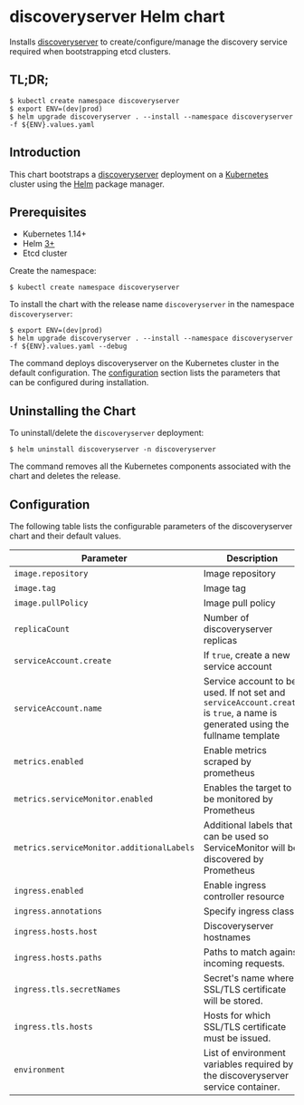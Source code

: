 # discoveryserver Helm chart

Installs [discoveryserver](https://github.com/etcd-io/discoveryserver) to create/configure/manage the discovery service required when bootstrapping etcd clusters.

## TL;DR;

```console
$ kubectl create namespace discoveryserver
$ export ENV=(dev|prod)
$ helm upgrade discoveryserver . --install --namespace discoveryserver -f ${ENV}.values.yaml
```

## Introduction

This chart bootstraps a [discoveryserver](https://github.com/etcd-io/discoveryserver) deployment on a [Kubernetes](http://kubernetes.io) cluster using the [Helm](https://helm.sh) package manager.

## Prerequisites
  - Kubernetes 1.14+
  - Helm [3+](https://helm.sh)
  - Etcd cluster
  
Create the namespace:

```console
$ kubectl create namespace discoveryserver
```

To install the chart with the release name `discoveryserver` in the namespace `discoveryserver`:

```console
$ export ENV=(dev|prod)
$ helm upgrade discoveryserver . --install --namespace discoveryserver -f ${ENV}.values.yaml --debug
```

The command deploys discoveryserver on the Kubernetes cluster in the default configuration. The [configuration](#configuration) section lists the parameters that can be configured during installation.

## Uninstalling the Chart

To uninstall/delete the `discoveryserver` deployment:

```console
$ helm uninstall discoveryserver -n discoveryserver
```

The command removes all the Kubernetes components associated with the chart and deletes the release.

## Configuration

The following table lists the configurable parameters of the discoveryserver chart and their default values.

| Parameter | Description | Default |
| --------- | ----------- | ------- |
| `image.repository` | Image repository | `gcr.io/etcd-io-dev/discoveryserver` |
| `image.tag` | Image tag | `latest` |
| `image.pullPolicy` | Image pull policy | `Always` |
| `replicaCount`  | Number of discoveryserver replicas  | `3` |
| `serviceAccount.create` | If `true`, create a new service account | `true` |
| `serviceAccount.name` | Service account to be used. If not set and `serviceAccount.create` is `true`, a name is generated using the fullname template | "" |
| `metrics.enabled`| Enable metrics scraped by prometheus | `true` |
| `metrics.serviceMonitor.enabled` | Enables the target to be monitored by Prometheus | `true` |
| `metrics.serviceMonitor.additionalLabels` | Additional labels that can be used so ServiceMonitor will be discovered by Prometheus | `{}` |
| `ingress.enabled` | Enable ingress controller resource | `true` |
| `ingress.annotations` | Specify ingress class | `kubernetes.io/ingress.class: nginx` |
| `ingress.hosts.host` | Discoveryserver hostnames | `true` |
| `ingress.hosts.paths` | Paths to match against incoming requests. | `[/]` |
| `ingress.tls.secretNames` | Secret's name where SSL/TLS certificate will be stored. | `discoveryserver-tls` |
| `ingress.tls.hosts` | Hosts for which SSL/TLS certificate must be issued. | `["discovery.etcd.io", "www.discovery.etcd.io"]` |
| `environment` | List of environment variables required by the discoveryserver service container. | {"DISC_ETCD":"http://discovery-etcd-cluster-client:2379", "DISC_HOST":"https://dev.discovery.etcd.io", "DISC_MINAGE":"12h"}|


